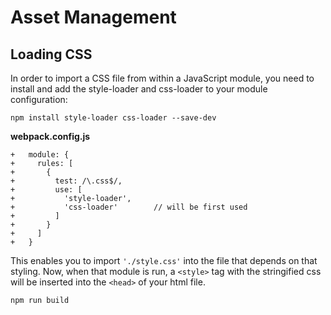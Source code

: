 # Asset Management

## Loading CSS
In order to import a CSS file from within a JavaScript module, you need to install and add the 
style-loader and css-loader to your module configuration:
```
npm install style-loader css-loader --save-dev
```
**webpack.config.js**
```
+   module: {
+     rules: [
+       {
+         test: /\.css$/,
+         use: [
+           'style-loader',
+           'css-loader'        // will be first used
+         ]
+       }
+     ]
+   }
```
This enables you to import `'./style.css'` into the file that depends on that styling. Now, when 
that module is run, a `<style>` tag with the stringified css will be inserted into the `<head>` of 
your html file.
```
npm run build
```
